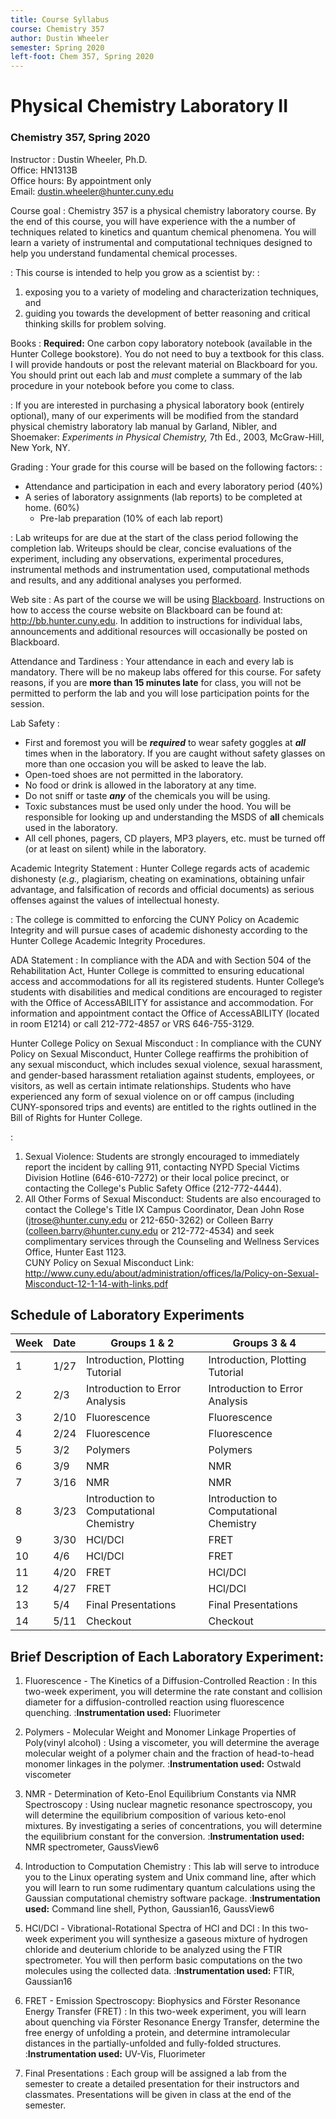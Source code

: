 ```yaml
---
title: Course Syllabus
course: Chemistry 357
author: Dustin Wheeler
semester: Spring 2020
left-foot: Chem 357, Spring 2020
---
```


# Physical Chemistry Laboratory II #

### Chemistry 357, Spring 2020 ###

Instructor
:
Dustin Wheeler, Ph.D.  
Office: HN1313B  
Office hours: By appointment only  
Email: <dustin.wheeler@hunter.cuny.edu>

Course goal
: 
Chemistry 357 is a physical chemistry laboratory course. By the end of this course, you will have experience with the a number of techniques related to kinetics and quantum chemical phenomena. You will learn a variety of instrumental and computational techniques designed to help you understand fundamental chemical processes.  

: This course is intended to help you grow as a scientist by: 
: 
1. exposing you to a variety of modeling and characterization techniques, and
2. guiding you towards the development of better reasoning and critical thinking skills for problem solving.

Books
: 
**Required:** One carbon copy laboratory notebook (available in the Hunter College bookstore). 
You do not need to buy a textbook for this class. I will provide handouts or post the relevant material on Blackboard for you. You should print out each lab and _must_ complete a summary of the lab procedure in your notebook before you come to class. 

: 
If you are interested in purchasing a physical laboratory book (entirely optional), many of our experiments will be modified from the standard physical chemistry laboratory lab manual by Garland, Nibler, and Shoemaker: _Experiments in Physical Chemistry,_ 7th Ed., 2003, McGraw-Hill, New York, NY.
 
Grading
: 
Your grade for this course will be based on the following factors:
: 
- Attendance and participation in each and every laboratory period (40%)
- A series of laboratory assignments (lab reports) to be completed at home. (60%)
	- Pre-lab preparation (10% of each lab report)

: 
Lab writeups for are due at the start of the class period following the completion lab. Writeups should be clear, concise evaluations of the experiment, including any observations, experimental procedures, instrumental methods and instrumentation used, computational methods and results, and any additional analyses you performed.  

Web site
: 
As part of the course we will be using [Blackboard](https://bbhosted.cuny.edu).  Instructions on how to access the course website on Blackboard can be found at: <http://bb.hunter.cuny.edu>. In addition to instructions for individual labs, announcements and additional resources will occasionally be posted on Blackboard. 

Attendance and Tardiness
: 
Your attendance in each and every lab is mandatory. There will be no makeup labs offered for this course. For safety reasons, if you are **more than 15 minutes late** for class, you will not be permitted to perform the lab and you will lose participation points for the session. 

Lab Safety
:
- First and foremost you will be _**required**_ to wear safety goggles at _**all**_ times when in the laboratory. If you are caught without safety glasses on more than one occasion you will be asked to leave the lab.
- Open-toed shoes are not permitted in the laboratory.
- No food or drink is allowed in the laboratory at any time.
- Do not sniff or taste _**any**_ of the chemicals you will be using.
- Toxic substances must be used only under the hood. You will be responsible for looking up and understanding the MSDS of **all** chemicals used in the laboratory.
- All cell phones, pagers, CD players, MP3 players, etc. must be turned off (or at least on silent) while in the laboratory.

Academic Integrity Statement
: 
Hunter College regards acts of academic dishonesty (_e.g.,_ plagiarism, cheating on examinations, obtaining unfair advantage, and falsification of records and official documents) as serious offenses against the values of intellectual honesty. 

: 
The college is committed to enforcing the CUNY Policy on Academic Integrity and will pursue cases of academic dishonesty according to the Hunter College Academic Integrity Procedures.

ADA Statement
: 
In compliance with the ADA and with Section 504 of the Rehabilitation Act, Hunter College is committed to ensuring educational access and accommodations for all its registered students. Hunter College’s students with disabilities and medical conditions are encouraged to register with the Office of AccessABILITY for assistance and accommodation. For information and appointment contact the Office of AccessABILITY (located in room E1214) or call 212-772-4857 or VRS 646-755-3129.

<!--BREAK-->

Hunter College Policy on Sexual Misconduct
: 
In compliance with the CUNY Policy on Sexual Misconduct, Hunter College reaffirms the prohibition of any sexual misconduct, which includes sexual violence, sexual harassment, and gender-based harassment retaliation against students, employees, or visitors, as well as certain intimate relationships. Students who have experienced any form of sexual violence on or off campus (including CUNY-sponsored trips and events) are entitled to the rights outlined in the Bill of Rights for Hunter College.

: 
1. Sexual Violence: Students are strongly encouraged to immediately report the incident by calling 911, contacting NYPD Special Victims Division Hotline (646-610-7272) or their local police precinct, or contacting the College's Public Safety Office (212-772-4444).
2. All Other Forms of Sexual Misconduct: Students are also encouraged to contact the College's Title IX Campus Coordinator, Dean John Rose ([jtrose@hunter.cuny.edu](mailto:jtrose@hunter.cuny.edu) or 212-650-3262) or Colleen Barry ([colleen.barry@hunter.cuny.edu](mailto:colleen.barry@hunter.cuny.edu) or 212-772-4534) and seek complimentary services through the Counseling and Wellness Services Office, Hunter East 1123.  
CUNY Policy on Sexual Misconduct Link: <http://www.cuny.edu/about/administration/offices/la/Policy-on-Sexual-Misconduct-12-1-14-with-links.pdf>

<!-- BREAK -->
## Schedule of Laboratory Experiments ##

| Week	| Date 	| Groups 1 & 2 	| Groups 3 & 4	| 
| :-------	| :------	|  ---------	| -----------	| 
| 1				| 	1/27	| Introduction, Plotting Tutorial 				| Introduction, Plotting Tutorial | 
| 2				| 	2/3 	| Introduction to Error Analysis 				| Introduction to Error Analysis | 
| 3				| 	2/10	| Fluorescence 								| Fluorescence | 
| 4				| 	2/24	| Fluorescence 								| Fluorescence | 
| 5				| 	3/2 	| Polymers 									| Polymers | 
| 6				| 	3/9 	| NMR 										| NMR | 
| 7				| 	3/16	| NMR 										| NMR | 
| 8				| 	3/23	| Introduction to Computational Chemistry 	| Introduction to Computational Chemistry | 
| 9				| 	3/30	| HCl/DCl 									| FRET | 
| 10			| 	4/6 	| HCl/DCl 									| FRET | 
| 11 			| 	4/20	| FRET 										| HCl/DCl | 
| 12 			| 	4/27	| FRET 										| HCl/DCl | 
| 13			| 	5/4 	| Final Presentations 						| Final Presentations | 
| 14			| 	5/11 	| Checkout 									| Checkout | 

## Brief Description of Each Laboratory Experiment: ##

1.	Fluorescence - The Kinetics of a Diffusion-Controlled Reaction 
: In this two-week experiment, you will determine the rate constant and collision diameter for a diffusion-controlled reaction using fluorescence quenching.
:**Instrumentation used:** Fluorimeter

2.	Polymers - Molecular Weight and Monomer Linkage Properties of Poly(vinyl alcohol) 
: Using a viscometer, you will determine the average molecular weight of a polymer chain and the fraction of head-to-head monomer linkages in the polymer.
:**Instrumentation used:** Ostwald viscometer

3.	NMR - Determination of Keto-Enol Equilibrium Constants via NMR Spectroscopy
: Using nuclear magnetic resonance spectroscopy, you will determine the equilibrium composition of various keto-enol mixtures. By investigating a series of concentrations, you will determine the equilibrium constant for the conversion. 
:**Instrumentation used:** NMR spectrometer, GaussView6

4.	Introduction to Computation Chemistry
: This lab will serve to introduce you to the Linux operating system and Unix command line, after which you will learn to run some rudimentary quantum calculations using the Gaussian computational chemistry software package.
:**Instrumentation used:** Command line shell, Python, Gaussian16, GaussView6 

5.	HCl/DCl - Vibrational-Rotational Spectra of HCl and DCl 
: In this two-week experiment you will synthesize a gaseous mixture of hydrogen chloride and deuterium chloride to be analyzed using the FTIR spectrometer. You will then perform basic computations on the two molecules using the collected data. 
:**Instrumentation used:** FTIR, Gaussian16

6. FRET - Emission Spectroscopy: Biophysics and Förster Resonance Energy Transfer (FRET)
: In this two-week experiment, you will learn about quenching via Förster Resonance Energy Transfer, determine the free energy of unfolding a protein, and determine intramolecular distances in the partially-unfolded and fully-folded structures. 
:**Instrumentation used:** UV-Vis, Fluorimeter

7.	Final Presentations
: Each group will be assigned a lab from the semester to create a detailed presentation for their instructors and classmates. Presentations will be given in class at the end of the semester. 


